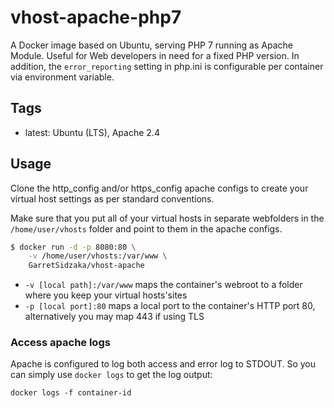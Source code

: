 vhost-apache-php7
===================================

A Docker image based on Ubuntu, serving PHP 7 running as Apache Module. Useful for Web developers in need for a fixed PHP version. In addition, the `error_reporting` setting in php.ini is configurable per container via environment variable.

Tags
-----

* latest: Ubuntu (LTS), Apache 2.4

Usage
------

Clone the http_config and/or https_config apache configs to create your virtual host settings as per standard conventions.

Make sure that you put all of your virtual hosts in separate webfolders in the `/home/user/vhosts` folder and point to them in the apache configs.


```bash
$ docker run -d -p 8080:80 \
    -v /home/user/vhosts:/var/www \
    GarretSidzaka/vhost-apache
```

* `-v [local path]:/var/www` maps the container's webroot to a folder where you keep your virtual hosts'sites
* `-p [local port]:80` maps a local port to the container's HTTP port 80, alternatively you may map 443 if using TLS


### Access apache logs

Apache is configured to log both access and error log to STDOUT. So you can simply use `docker logs` to get the log output:

`docker logs -f container-id`





